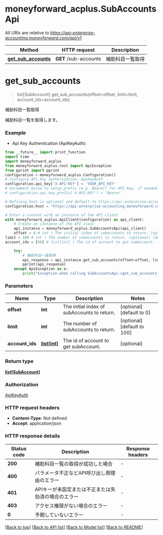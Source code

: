 # moneyforward_acplus.SubAccountsApi

All URIs are relative to *https://api-enterprise-accounting.moneyforward.com/api/v1*

Method | HTTP request | Description
------------- | ------------- | -------------
[**get_sub_accounts**](SubAccountsApi.md#get_sub_accounts) | **GET** /sub-accounts | 補助科目一覧取得


# **get_sub_accounts**
> list[SubAccount] get_sub_accounts(offset=offset, limit=limit, account_ids=account_ids)

補助科目一覧取得

補助科目一覧を取得します。

### Example

* Api Key Authentication (ApiKeyAuth):
```python
from __future__ import print_function
import time
import moneyforward_acplus
from moneyforward_acplus.rest import ApiException
from pprint import pprint
configuration = moneyforward_acplus.Configuration()
# Configure API key authorization: ApiKeyAuth
configuration.api_key['X-API-KEY'] = 'YOUR_API_KEY'
# Uncomment below to setup prefix (e.g. Bearer) for API key, if needed
# configuration.api_key_prefix['X-API-KEY'] = 'Bearer'

# Defining host is optional and default to https://api-enterprise-accounting.moneyforward.com/api/v1
configuration.host = "https://api-enterprise-accounting.moneyforward.com/api/v1"

# Enter a context with an instance of the API client
with moneyforward_acplus.ApiClient(configuration) as api_client:
    # Create an instance of the API class
    api_instance = moneyforward_acplus.SubAccountsApi(api_client)
    offset = 0 # int | The initial index of subAccounts to return. (optional) (default to 0)
limit = 100 # int | The number of subAccounts to return. (optional) (default to 100)
account_ids = [56] # list[int] | The id of account to get subAccount. (optional)

    try:
        # 補助科目一覧取得
        api_response = api_instance.get_sub_accounts(offset=offset, limit=limit, account_ids=account_ids)
        pprint(api_response)
    except ApiException as e:
        print("Exception when calling SubAccountsApi->get_sub_accounts: %s\n" % e)
```

### Parameters

Name | Type | Description  | Notes
------------- | ------------- | ------------- | -------------
 **offset** | **int**| The initial index of subAccounts to return. | [optional] [default to 0]
 **limit** | **int**| The number of subAccounts to return. | [optional] [default to 100]
 **account_ids** | [**list[int]**](int.md)| The id of account to get subAccount. | [optional]

### Return type

[**list[SubAccount]**](SubAccount.md)

### Authorization

[ApiKeyAuth](../README.md#ApiKeyAuth)

### HTTP request headers

 - **Content-Type**: Not defined
 - **Accept**: application/json

### HTTP response details
| Status code | Description | Response headers |
|-------------|-------------|------------------|
**200** | 補助科目一覧の取得が成功した場合 |  -  |
**400** | パラメータ不正などAPI呼び出し側理由のエラー |  -  |
**401** | APIキーが未設定または不正または失効済の場合のエラー |  -  |
**403** | アクセス権限がない場合のエラー |  -  |
**0** | 予期していないエラー |  -  |

[[Back to top]](#) [[Back to API list]](../README.md#documentation-for-api-endpoints) [[Back to Model list]](../README.md#documentation-for-models) [[Back to README]](../README.md)

